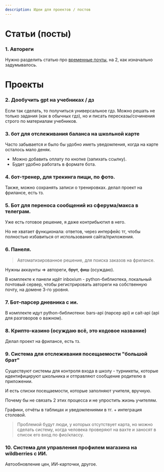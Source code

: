 ```yaml
---
description: Идеи для проектов / постов
---
```


# Статьи (посты)

### 1. Автореги

Нужно разделить статью про [временные почты](temp-mail), на 2, как изначально задумывалось.

# Проекты

### 2. Дообучить gpt на учебниках / дз

Если так сделать, то получиться универсальное гдз. Можно решать не только задания (как в обычных гдз), но и писать пересказы/сочинения строго по материалам учебников.

### 3. бот для отслеживания баланса на школьной карте

Часто забывается и было бы удобно иметь уведомления, когда на карте осталось мало деняк.

- Можно добавить оплату по кнопке (запихать ссылку).
- Будет удобно работать в формате бота.

### 4. бот-тренер, для трекинга пищи, по фото.

Также, можно сохранять записи о тренировках. делал проект на фрилансе, есть тз.

### 5. Бот для переноса сообщений из сферума/макса в телеграм.

Уже есть готовое решение, я даже контрибьютил в него.

Но не хватает функционала: ответов, через интерфейс тг, чтобы полностью избавиться от использования сайта/приложения.

### 6. Панеля.

> Автоматизированное решение, для поиска заказов на фрилансе.

Нужны аккаунты => автореги, ~~брут~~, ~~фиш~~ (осуждаю).

В комплекте к панели идёт inboxium - python-библиотека, локальный почтовый сервер, чтобы регистрировать автореги на собственную почту, на домене 3-го уровня.

### 7. Бот-парсер дневника с ии.

В комплекте идут python-библиотеки: bars-api (парсер api) и cait-api (api для разговоров о важном).

### 8. Крипто-казино (осуждаю всё, это кодовое название)

Делал проект на фрилансе, есть тз.

### 9. Система для отслеживания посещаемости "большой брат"

Существуют системы для контроля входа в школу - турникеты, которые идентифицируют школьника и отправляют сообщение родителю в приложении.

И есть списки посещаемости, которые заполняют учителя, вручную.

Почему бы не связать 2 этих процесса и не упростить жизнь учителям.

Графики, отчёты в таблицах и уведомлениями в тг. + интеграция столовой.

> Проблемой будут люди, у которых отсутствует карта, но можно сделать систему, когда человека проверяют на вахте и заносят в список его вход по фио/классу.

### 10. Система для управления профилем магазина на wildberries с ИИ.

Автообновление цен, ИИ-карточки, другое.
